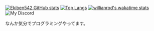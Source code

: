 [![Ekiben542 GitHub stats](https://github-readme-stats.vercel.app/api?username=Ekiben542)](https://github.com/anuraghazra/github-readme-stats)
[![Top Langs](https://github-readme-stats.vercel.app/api/top-langs/?username=Ekiben542&layout=compact)](https://github.com/anuraghazra/github-readme-stats)
[![willianrod's wakatime stats](https://github-readme-stats.vercel.app/api/wakatime?username=Ekiben542)](https://github.com/anuraghazra/github-readme-stats)
![My Discord](https://discord-readme-badge.vercel.app/api?id=<928771095866269707>)

なんか気分でプログラミングやってます。

